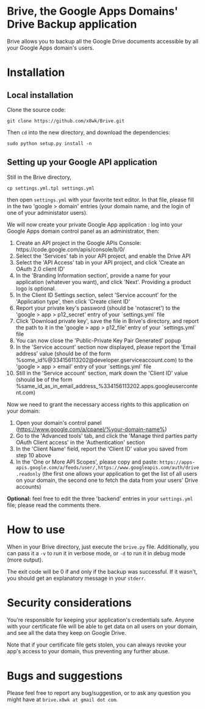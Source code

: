 Brive, the Google Apps Domains' Drive Backup application
=====

Brive allows you to backup all the Google Drive documents accessible by all your Google Apps domain's users.

<h1>Installation</h1>

<h2>Local installation</h2>

Clone the source code:

`git clone https://github.com/x8wk/Brive.git`

Then `cd` into the new directory, and download the dependencies:

`sudo python setup.py install -n`

<h2>Setting up your Google API application</h2>

Still in the Brive directory,

`cp settings.yml.tpl settings.yml`

then open `settings.yml` with your favorite text editor. In that file, please fill in the two 'google > domain' entries (your domain name, and the login of one of your administator users).

We will now create your private Google App application : log into your Google Apps domain control panel as an administrator, then:
<ol>
<li> Create an API project in the Google APIs Console: https://code.google.com/apis/console/b/0/</li>
<li> Select the 'Services' tab in your API project, and enable the Drive API</li>
<li> Select the 'API Access' tab in your API project, and click 'Create an OAuth 2.0 client ID'</li>
<li> In the 'Branding Information section', provide a name for your application (whatever you want), and click 'Next'. Providing a product logo is optional.</li>
<li> In the Client ID Settings section, select 'Service account' for the 'Application type', then click 'Create client ID'</li>
<li> Report your private key's password (should be 'notascret') to the 'google > app > p12_secret' entry of your `settings.yml` file</li>
<li> Click 'Download private key', save the file in Brive's directory, and report the path to it in the 'google > app > p12_file' entry of your `settings.yml` file</li>
<li> You can now close the 'Public-Private Key Pair Generated' popup</li>
<li> In the 'Service account' section now displayed, please report the 'Email address' value (should be of the form %some_id%@334156113202@developer.gserviceaccount.com) to the 'google > app > email' entry of your `settings.yml` file</li>
<li> Still in the 'Service account' section, mark down the 'Client ID' value (should be of the form %same_id_as_in_email_address_%334156113202.apps.googleusercontent.com)</li>
</ol>

Now we need to grant the necessary access rights to this application on your domain:
1. Open your domain's control panel (https://www.google.com/a/cpanel/%your-domain-name%)
2. Go to the 'Advanced tools' tab, and click the 'Manage third parties party OAuth Client access' in the 'Authentication' section
3. In the 'Client Name' field, report the 'Client ID' value you saved from step 10 above
4. In the 'One or More API Scopes', please copy and paste:
`https://apps-apis.google.com/a/feeds/user/,https://www.googleapis.com/auth/drive.readonly`
(the first one allows your application to get the list of all users on your domain, the second one to fetch the data from your users' Drive accounts)

<b>Optional:</b> feel free to edit the three 'backend' entries in your `settings.yml` file; please read the comments there.

<h1>How to use</h1>

When in your Brive directory, just execute the `brive.py` file. Additionally, you can pass it a `-v` to run it in verbose mode, or `-d` to run it in debug mode (more output).

The exit code will be 0 if and only if the backup was successful. If it wasn't, you should get an explanatory message in your `stderr`. 

<h1>Security considerations</h1>

You're responsible for keeping your application's credentials safe. Anyone with your certificate file will be able to get data on all users on your domain, and see all the data they keep on Google Drive.

Note that if your certificate file gets stolen, you can always revoke your app's access to your domain, thus preventing any further abuse.

<h1>Bugs and suggestions</h1>

Please feel free to report any bug/suggestion, or to ask any question you might have at `brive.x8wk at gmail dot com`.
